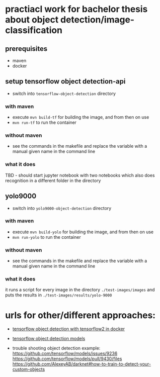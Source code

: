 # practiacl work for bachelor thesis about object detection/image-classification 

## prerequisites
* maven
* docker

## setup tensorflow object detection-api
* switch into `tensorflow-object-detection` directory 
### with maven
* execute `mvn build-tf` for building the image, and from then on use 
* `mvn run-tf` to run the container
### without maven
* see the commands in the makefile and replace the variable with a manual given name in the command line

### what it does
TBD - should start jupyter notebook with two notebooks which also does recognition in a different folder in the directory

## yolo9000
* switch into `yolo9000-object-detection` directory 
### with maven
* execute `mvn build-yolo` for building the image, and from then on use 
* `mvn run-yolo` to run the container
### without maven
* see the commands in the makefile and replace the variable with a manual given name in the command line

### what it does
it runs a script for every image in the directory `./test-images/images` and puts the results in `./test-images/results/yolo-9000`



# urls for other/different approaches:
 * [tensorflow object detection with tensorflow2 in docker](https://github.com/TannerGilbert/Tensorflow-Object-Detection-with-Tensorflow-2.0)
 * [tensorflow object detection models](https://github.com/tensorflow/models)


* trouble shooting object detection example:
https://github.com/tensorflow/models/issues/9236
https://github.com/tensorflow/models/pull/9430/files
https://github.com/AlexeyAB/darknet#how-to-train-to-detect-your-custom-objects